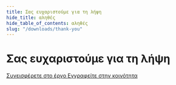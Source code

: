 ```yaml
---
title: Σας ευχαριστούμε για τη λήψη
hide_title: αληθές
hide_table_of_contents: αληθές
slug: "/downloads/thank-you"
---
```


<div className="text-center margin-top--xl">

# Σας ευχαριστούμε για τη λήψη

<div className="row margin-bottom--lg padding--sm flex-center">
<a className="button button--outline button--warning button--lg margin--sm" href="/contributing">
  Συνεισφέρετε στο έργο
</a>
<a className="button button--outline button--info button--lg margin--sm" href="https://linwood.dev/matrix">
  Εγγραφείτε στην κοινότητα
</a>

</div>

</div>
